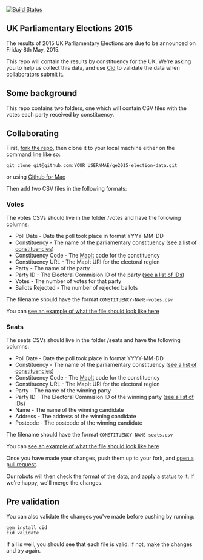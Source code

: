 [![Build Status](https://travis-ci.org/DemocracyClub/ge2015-election-data.svg?branch=master)](https://travis-ci.org/DemocracyClub/ge2015-election-data)

## UK Parliamentary Elections 2015

The results of 2015 UK Parliamentary Elections are due to be announced on Friday 8th May, 2015.

This repo will contain the results by constituency for the UK. We're asking you to help
us collect this data, and use [Cid](https://github.com/theodi/cid) to validate the data when
collaborators submit it.

## Some background

This repo contains two folders, one which will contain CSV files with the votes
each party received by constituency.

## Collaborating

First, [fork the repo](https://github.com/democracyclub/ge2015-election-data/fork), then clone it
to your local machine either on the command line like so:

  	git clone git@github.com:YOUR_USERNMAE/ge2015-election-data.git

or using [Github for Mac](https://mac.github.com/)

Then add two CSV files in the following formats:

### Votes

The votes CSVs should live in the folder /votes and have the following columns:

* Poll Date - Date the poll took place in format YYYY-MM-DD
* Constituency - The name of the parliamentary constituency ([see a list of constituencies](https://raw.githubusercontent.com/DemocracyClub/ge2015-election-data/master/constituencies/constituencies.csv))
* Constituency Code - The [MapIt](http://mapit.mysociety.org/) code for the constituency
* Constituency URL - The MapIt URI for the electoral region
* Party - The name of the party
* Party ID - The Electoral Commision ID of the party ([see a list of IDs](https://raw.githubusercontent.com/DemocracyClub/ge2015-election-data/master/parties/parties.csv))
* Votes - The number of votes for that party
* Ballots Rejected - The number of rejected ballots

The filename should have the format `CONSTITUENCY-NAME-votes.csv`

You can [see an example of what the file should look like here](https://raw.githubusercontent.com/DemocracyClub/ge2015-election-data/master/votes/example-votes.csv)

### Seats

The seats CSVs should live in the folder /seats and have the following columns:

* Poll Date - Date the poll took place in format YYYY-MM-DD
* Constituency - The name of the parliamentary constituency ([see a list of constituencies](https://raw.githubusercontent.com/DemocracyClub/ge2015-election-data/master/constituencies/constituencies.csv))
* Constituency Code - The [MapIt](http://mapit.mysociety.org/) code for the constituency
* Constituency URL - The MapIt URI for the electoral region
* Party - The name of the winning party
* Party ID - The Electoral Commision ID of the winning party ([see a list of IDs](https://raw.githubusercontent.com/DemocracyClub/ge2015-election-data/master/parties/parties.csv))
* Name - The name of the winning candidate
* Address - The address of the winning candidate
* Postcode - The postcode of the winning candidate

The filename should have the format `CONSTITUENCY-NAME-seats.csv`

You can [see an example of what the file should look like here](https://raw.githubusercontent.com/DemocracyClub/ge2015-election-data/master/seats/example-seats.csv)

Once you have made your changes, push them up to your fork, and [open a pull request](https://github.com/democracyclub/ge2015-election-data/compare/).

Our [robots](https://github.com/theodi/cid) will then check the format of the data,
and apply a status to it. If we're happy, we'll merge the changes.

## Pre validation

You can also validate the changes you've made before pushing by running:

  	gem install cid
  	cid validate

If all is well, you should see that each file is valid. If not, make the changes
and try again.
